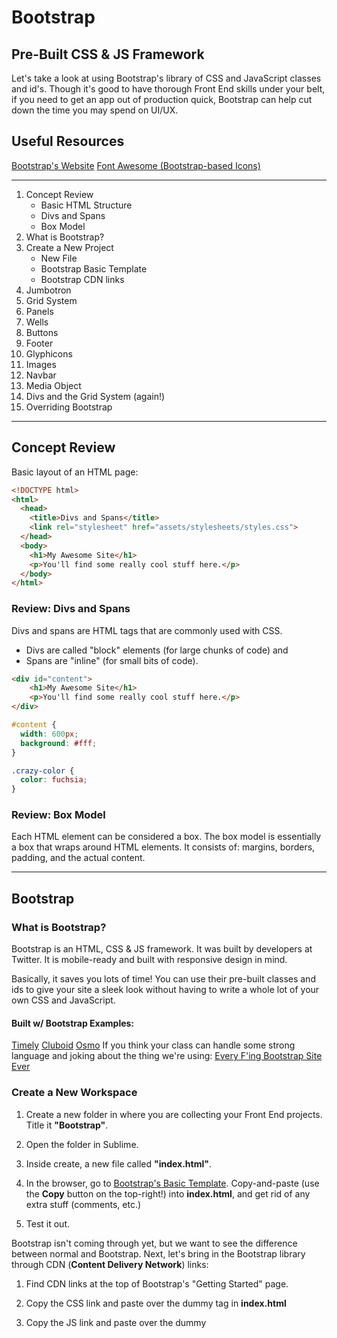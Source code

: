 # Bootstrap
## Pre-Built CSS & JS Framework

Let's take a look at using Bootstrap's library of CSS and JavaScript classes and id's. Though it's good to have thorough Front End skills under your belt, if you need to get an app out of production quick, Bootstrap can help cut down the time you may spend on UI/UX.

## Useful Resources
[Bootstrap's Website](http://getbootstrap.com/)
[Font Awesome (Bootstrap-based Icons)](http://fontawesome.io/)

---

1. Concept Review
	* Basic HTML Structure
	* Divs and Spans
	* Box Model
2. What is Bootstrap?
3. Create a New Project
	* New File
	* Bootstrap Basic Template
	* Bootstrap CDN links
4. Jumbotron
5. Grid System
6. Panels
7. Wells
8. Buttons
9. Footer
10. Glyphicons
11. Images
12. Navbar
13. Media Object
14. Divs and the Grid System (again!)
15. Overriding Bootstrap

---

## Concept Review

Basic layout of an HTML page:

```html
<!DOCTYPE html>
<html>
  <head>
    <title>Divs and Spans</title>
    <link rel="stylesheet" href="assets/stylesheets/styles.css">
  </head>
  <body>
    <h1>My Awesome Site</h1>
    <p>You'll find some really cool stuff here.</p>
  </body>
</html>
```

### Review: Divs and Spans
Divs and spans are HTML tags that are commonly used with CSS. 
* Divs are called "block" elements (for large chunks of code) and
* Spans are "inline" (for small bits of code).

```html
<div id="content">
    <h1>My Awesome Site</h1>
    <p>You'll find some really cool stuff here.</p>
</div>
```

```css
#content {
  width: 600px;
  background: #fff;
}

.crazy-color {
  color: fuchsia;
}
```

### Review: Box Model

Each HTML element can be considered a box. The box model is essentially a box that wraps around HTML elements. It consists of: margins, borders, padding, and the actual content.

---

## Bootstrap

### What is Bootstrap?
Bootstrap is an HTML, CSS & JS framework. It was built by developers at Twitter. It is mobile-ready and built with responsive design in mind.

Basically, it saves you lots of time! You can use their pre-built classes and ids to give your site a sleek look without having to write a whole lot of your own CSS and JavaScript.

#### Built w/ Bootstrap Examples:
[Timely](https://timelyapp.com/)
[Cluboid](www.cluboid.com/)
[Osmo](https://www.playosmo.com/en/)
If you think your class can handle some strong language and joking about the thing we're using:
[Every F'ing Bootstrap Site Ever](http://adventurega.me/bootstrap/)

### Create a New Workspace

1. Create a new folder in where you are collecting your Front End projects. Title it **"Bootstrap"**.

2. Open the folder in Sublime.

3. Inside create, a new file called **"index.html"**.

4. In the browser, go to [Bootstrap's Basic Template](http://getbootstrap.com/getting-started/#template). Copy-and-paste (use the **Copy** button on the top-right!) into **index.html**, and get rid of any extra stuff (comments, etc.)

5. Test it out.

Bootstrap isn't coming through yet, but we want to see the difference between normal and Bootstrap. Next, let's bring in the Bootstrap library through CDN (**Content Delivery Network**) links:

1. Find CDN links at the top of Bootstrap's "Getting Started" page.

2. Copy the CSS link and paste over the dummy <link> tag in **index.html**

3. Copy the JS link and paste over the dummy <script> tag in **index.html**. Be careful not to delete or paste-over the <script> tag bringing in jQuery! Bootstrap is written in jQuery and needs that link!

4. Test again!

5. Use Chrome's "Inspect" tool to see all that's being brought in. Choose the "Sources" tab and look for the cloud icons.


### A Quick Look at Bootstrap Components
Let's add to our **index.html** page a couple of common Bootstrap components, then we will look at them in more detail.

We're going to wrap everything in a <div> with the class of "jumbotron". Inside the <div> we'll keep the <h1>, add a <p>, and add an <a> tag that takes the classes of "btn" and "btn-primary" and "btn-lg".

```html
<div class="jumbotron">
	<h1>Aaron's Awesome Site</h1>
	<p>My name is Aaron Groch.</p>
	<a class="btn btn-primary btn-lg">Click this!</a>
</div>
```

Test out its responsiveness: change the size of the browser from big to small to big again.


### Bootstrap Grid System
These are building blocks of a Bootstrap website. They provide us with responsive page layouts using rows & columns. This lets us not have to worry about floating in CSS! 

With Bootstrap, pages can be laid out in columns. Column size must add up to twelve (12). See the examples in Bootstrap's [documentation](http://getbootstrap.com/css/#grid).

Columns work within a row, and rows work within a container.
So we'll start with a <div> with "container" class, then a <div> with "row" class, than our <div>'s with "col-" classes.

Let's add a full-width column with Lorem Ipsum filler text.

You can either use Sublime's lorem-autofill (type in "lorem" and then press *tab*). Or choose an [Ipsum Generator](http://mashable.com/2013/07/11/lorem-ipsum/#wkre_euxBiqp) of your liking.

```html
<div class="container">
  <div class="row">
    <div class="col-md-12">
      <p>
      	Lorem ipsum dolor sit amet, consectetur adipisicing elit, sed do eiusmod tempor 
        incididunt ut labore et dolore magna aliqua. Ut enim ad minim veniam, quis 
        nostrud exercitation ullamco laboris nisi ut aliquip exea commodo consequat.
      </p>
      <p>
      	Duis aute irure dolor in reprehenderit in voluptate velit esse cillum dolore eu 
        fugiat nulla pariatur. Excepteur sint occaecat cupidatat non proident, sunt in 
        culpa qui officia deserunt mollit anim id est laborum.
      </p>
    </div>
  </div>
</div>
```

#### Grid Challenge
*Give students 5 minutes to complete. Ask to raise hands or Slack you when complete and check their work.*

* Add a new row with 3 columns
* Hint: use class="col-md-4"

Possible Solution:
```html
<div class="row">
  <div class="col-md-4">
    <p>Authentic typewriter you probably haven't heard of them normcores paleo.</p>
  </div>
  <div class="col-md-4">
      <p>Authentic typewriter you probably haven't heard of them normcore Ugh mi</p>
  </div>
  <div class="col-md-4">
    <p>Authentic typewriter you probably haven't heard of them normcore</p>
  </div>
</div>
```


### Bootstrap Containers
The grid system only provide this x- and y- layout system for your page. It does not have any border or background properties (unless you write your own). We'll look now at two Bootstrap containers that do have these properties built-in (and can be used easily within the grid system).

#### Panels
[Bootstrap Panels](http://getbootstrap.com/components/#panels)
Panels are made up of several classes attributed to nested <div> tags. There is the "panel" class, plus color choice in "panel-". Then the "panel-body" <div> would hold your main content. You can also add a "panel-heading" (above "panel-body"), and add a "panel-footer" (below "panel-body").

```html
<div class="panel panel-default">
  <div class="panel-heading">
      My Article Title
  </div> <!-- closing of panel heading -->
  <div class="panel-body">
    Lorem ipsum dolor sit amet, consectetur adipisicing elit, 
    sed do eiusmod tempor incididunt<super>*</super> ut labore 
    et dolore magna aliqua. Ut enim ad minim veniam.
  </div> <!-- closing of panel body -->
  <div class="panel-footer">
    <super>*</super>No, not really.
  </div> <!-- closing of panel footer -->
</div> <!-- closing of panel class -->
```

#### Panel Challenge
*Give students 5-10 minutes to complete. Ask to raise hands or Slack you when complete and check their work.*

* Make a new row with three columns
* Create a panel in each row w/ heading, body & footer
* Make them colorful!
* Let me know when you're finished
* Share with class

Possible Solution:
```html
<div class="row">
	<div class="col-md-4">
		<div class="panel panel-primary">
			<div class="panel-heading panel-primary">Heading 1</div>
			<div class="panel-body">
				<p>Authentic typewriter you probably haven't heard of them normcore, sustainable hoodie Thundercats heirloom squid craft beer Schlitz. Ugh biodiesel Pitchfork mixtape High Life. Put a bird on it selvage bicycle rights paleo.</p>
			</div>
		</div> 
	</div>
	<div class="col-md-4">
		<div class="panel panel-success">
			<div class="panel-heading">Heading 2</div>
			<div class="panel-body">
				<p>Authentic typewriter you probably haven't heard of them normcore, sustainable hoodie Thundercats heirloom squid craft beer Schlitz. Ugh biodiesel Pitchfork mixtape High Life. Put a bird on it selvage bicycle rights paleo.</p>
			</div>
		</div>
	</div>
	<div class="col-md-4">
		<div class="panel panel-warning">
			<div class="panel-heading">Heading 3</div>
			<div class="panel-body">
				<p>Authentic typewriter you probably haven't heard of them normcore, sustainable hoodie Thundercats heirloom squid craft beer Schlitz. Ugh biodiesel Pitchfork mixtape High Life. Put a bird on it selvage bicycle rights paleo.</p>
			</div>
		</div>
	</div>
</div>
```


#### Wells
[Bootstrap Wells](http://getbootstrap.com/components/#wells)
The "well" class is like the panel's minimalist cousin. All you get is a grey box with a grey border surrounding your content. But, it's much more easier to implement.

```html
<div class="well">
  <p>
		Ten years ago a crack commando unit was sent to prison 
		by a military court for a crime they didn’t commit. 
		These men promptly escaped from a maximum security stockade to the Los Angeles underground. Today, still wanted by the government, they survive as soldiers of fortune. 
  </p>
</div>
```
There's also some size variation for wells.

```html
<div class="well well-lg">
  <p>
    Kinda looks the same as just the standard well, really.
  </p>
</div>
<div class="well well-sm">
  <p>
    I'm a little well div, short and stout. Here's my grey
    background, here's my grey border.
  </p>
</div>
```

#### Well Challenge
*Give students 5 minutes to complete. Ask to raise hands or Slack you when complete and check their work.*

* Build a new row, this time with just 2 columns
* Surround content in each column in a <div> with a "well" class

Possible Solution:
```html
<div class="row">
  <div class="col-md-6">
    <div class="well">
      <p>
        Gumbo beet greens corn soko endive gumbo gourd. Parsley shallot courgette tatsoi pea sprouts fava bean collard greens dandelion okra wakame tomato. Dandelion cucumber earthnut pea peanut soko zucchini.
      </p>
    </div>
  </div>
  <div class="col-md-6">
    <div class="well">
      <p>
        Celery quandong swiss chard chicory earthnut pea potato. Salsify taro catsear garlic gram celery bitterleaf wattle seed collard greens nori. Grape wattle seed kombu beetroot horseradish carrot squash brussels sprout chard.
      </p>
    </div>
  </div>
</div>
```


### Buttons
[Bootstrap Buttons](http://getbootstrap.com/css/#buttons)

You can add Bootstrap button ("btn") classes to nearly any HTML tag (though results may vary). Generally, though, we add to <a> or <button> tags.

Add a button to your 3rd column:
```html
<a href="#" class="btn btn-success">Sign Up Now!</a>
```
The "btn" classes will not alone create a button. You must also include the style/color of the button.

The choices are:
*"btn-default" (white)
*"btn-primary" (dark blue)
*"btn-info" (light blue)
*"btn-warning" (orange)
*"btn-danger" (red)
*"btn-success" (green)

You can also change the size of the button with:
*"btn-lg" (large)
*"btn-sm" (small)
*"btn-xs" (really small!)

### Footer Challenge
*Give students 5 minutes to complete. Ask to raise hands or Slack you when complete and check their work.*

*Add a footer
*Use a 3 column layout (again)
*Include copyright, navigation, follow me

Possible Solution:
```html
<footer>
  <div class="container">
    <div class="row">
      <div class="col-md-4">© 2014</div>
      <div class="col-md-4">
        <ul class="nav nav-pills">
          <li><a href="#">Contact Us </a></li>
          <li><a href="#">Get Support</a></li>
          <li><a href="#">Privacy Policy</a></li>
        </ul>
      </div>
      <div class="col-md-4">
        <p class="text-right"><a href="#">Follow Us</a></p>
      </div>
    </div>
  </div>
</footer>
```
Note that copyright symbol could just be copy-n-pasted in, or you can use the proper Number (&#169;) or Entity (&copy;).
W3Schools has a good [list of Symbols for HTML](https://www.w3schools.com/html/html_symbols.asp).


### Glyphicons
[Bootstrap Glyphicons](http://getbootstrap.com/components/#glyphicons)

Glyphicons are just Bootstrap's fancy name for "icons" - those little pictures that often precede or procede text, or maybe replace text altogether, as a representation of what is meant (e.g., having an envelope icon instead of the phrase "Email us").

Glyphicons comes through as classes. Like the Bootstrap buttons, these are dependent on two classes: "glyphicon" and "glyphicon-", where the hyphen is proceded by a certain glyphicon name (see the docs).

You can house these classes in either a <span> tag (traditional choice), or an <i> tag (as some developers have recently taken to doing, as italics was moved to the <em> tag).

Example, within our Footer:
```html
<li>
  <a href="#">
    Contact Us <span class="glyphicon glyphicon-envelope"></span>
  </a>
</li>
```

[Font Awesome](http://fontawesome.io/) is another place to get icons (and with a much greater selection to choose from). You go have to request a CDN link, however - it is no longer available right on their site.


### Images
[Bootstrap Images](http://getbootstrap.com/css/#images)

Bootstrap has some sweet classes for your images.

The "img-responsive" class makes your images change its size relative to the browser size.
```html
<img src="assets/images/llamas.jpg" class="img-responsive" alt="llamas!" />
```

There are also classes that can change the overall shape of your image:
```html
<img src="assets/images/llamas.jpg" alt="llama rounded" class="img-rounded">
<img src="assets/images/llamas.jpg" alt="llama circle!" class="img-circle">
<img src="assets/images/llamas.jpg" alt="llamas w/ nice border" class="img-thumbnail">
```

* "img-rounded" - adds a border-radius
* "img-circle" - image is now circle-shaped!
* "img-thumbnail" - gives a rounded border


### Navbar
[Bootstrap Navbar](http://getbootstrap.com/components/#navbar)

A *navbar* is that container you see at the top of many websites, listing contents of the page or links to other pages. All the social media sites have one. Bootstrap makes them easy!

Taken straight from the docs:
```html
<nav class="navbar navbar-default" role="navigation">
  <div class="container-fluid">
    <!-- Brand and toggle get grouped for better mobile display -->
    <div class="navbar-header">
      <button type="button" class="navbar-toggle collapsed" data-toggle="collapse" data-target="#bs-example-navbar-collapse-1">
        <span class="sr-only">Toggle navigation</span>
        <span class="icon-bar"></span>
        <span class="icon-bar"></span>
        <span class="icon-bar"></span>
      </button>
      <a class="navbar-brand" href="#">Brand</a>
    </div>
    <!-- Collect the nav links, forms, and other content for toggling -->
    <div class="collapse navbar-collapse" id="bs-example-navbar-collapse-1">
      <ul class="nav navbar-nav">
        <li class="active"><a href="#">Link</a></li>
        <li><a href="#">Link</a></li>
        <li class="dropdown">
          <a href="#" class="dropdown-toggle" data-toggle="dropdown">Dropdown <span class="caret"></span></a>
          <ul class="dropdown-menu" role="menu">
            <li><a href="#">Action</a></li>
            <li><a href="#">Another action</a></li>
            <li><a href="#">Something else here</a></li>
            <li class="divider"></li>
            <li><a href="#">Separated link</a></li>
            <li class="divider"></li>
            <li><a href="#">One more separated link</a></li>
          </ul>
        </li>
      </ul>
      <form class="navbar-form navbar-left" role="search">
        <div class="form-group">
          <input type="text" class="form-control" placeholder="Search">
        </div>
        <button type="submit" class="btn btn-default">Submit</button>
      </form>
      <ul class="nav navbar-nav navbar-right">
        <li><a href="#">Link</a></li>
        <li class="dropdown">
          <a href="#" class="dropdown-toggle" data-toggle="dropdown">Dropdown <span class="caret"></span></a>
          <ul class="dropdown-menu" role="menu">
            <li><a href="#">Action</a></li>
            <li><a href="#">Another action</a></li>
            <li><a href="#">Something else here</a></li>
            <li class="divider"></li>
            <li><a href="#">Separated link</a></li>
          </ul>
        </li>
      </ul>
    </div><!-- /.navbar-collapse -->
  </div><!-- /.container-fluid -->
</nav>
```
Navbar components:
*Brand (usually link to home/index page)
*Dropdowns
*Active Class (denotes which page you're currently on)
*Inline Form (we would need RoR or JS to power)
*Placeholder (text within input fields)

You can pick and choose from their main example, you probably won't need every aspect of a Bootstrap navbar. But don't delete the *navbar-header* <div> or remove "navbar-collapse" from its <div>. These power the responsive design of the navbar, which will gradually put items (from the right) into what is called a "hamburger menu", as the browser size decreases. (Try it out!)

If Dropdowns are not working, check to make sure jQuery and Bootstrap JS CDN links are written properly.


### Media Object
[Bootstrap Media Object](http://getbootstrap.com/components/#media)

Media Object classe are for building various types of components (like blog comments, Tweets, etc.) that feature a left- or right-aligned image alongside textual content.

Add a media object into your second column panel:
```html
<div class="media">
  <a class="pull-left" href="#">
    <img class="media-object" src="assets/images/daschund.jpg" alt="Doxie">
  </a>
  <div class="media-body">
    <h4 class="media-heading">Mini Dachshunds are my favorite</h4>
    <p>
        Authentic typewriter you probably haven't heard of them normcore, 
        sustainable hoodie Thundercats heirloom squid craft beer Schlitz. 
        Ugh biodiesel Pitchfork mixtape High Life. Put a bird on it selvage 
        bicycle rights paleo.
    </p>
  </div>
</div>
```


### Responsive Embed
[Bootstrap Responsive Embed](http://getbootstrap.com/components/#responsive-embed)

THese classes allow browsers to determine video or slideshow dimensions based on the width of their containing block by creating an intrinsic ratio that will properly scale on any device.

Find a video on YouTube and add it to the first column panel:
```html
<div class="embed-responsive embed-responsive-16by9">
  <iframe src="http://www.youtube.com/embed/jR4lLJu_-wE" class="embed-responsive-item">
  </iframe>
</div>
```


### Div-ception Challenge
Using Bootstrap to development is a shortcut, but that doesn't mean it can't seem incredibly complicated. You tend to have <div>s within <div>s within <div>s to get the right layout.
We saw an example of this when working with **Panels**.

The challenge is to create a layout similar to the one shown in the notes. [See Image here](http://techtalentsouth.slides.com/techtalentsouth/ftci-bootstrap?token=JpCRR0qg#/0/35)

Possible Solution:
```html
<div class="container">
  <div class="row">
    <div class="col-md-3">
      <h1>Left Sidebar</h1>
      <p>
  			Cut the cheese st. agur blue cheese fromage. Taleggio caerphilly bocconcini caerphilly cheese and wine feta brie feta. Dolcelatte monterey jack melted cheese dolcelatte cream cheese croque monsieur brie cheese triangles. Hard cheese the big cheese squirty cheese everyone loves bavarian bergkase cow caerphilly gouda. Stinking 
        bishop cheese slices bavarian bergkase dolcelatte.
      </p>
    </div>
    <div class="col-md-6">
      <div class="row">
  	<div class="col-md-4">
  	  <h3>Column 1</h3>
  	  <p>
  	    Queso rubber cheese melted cheese. Halloumi cheesy grin smelly cheese fondue brie taleggio dolcelatte red leicester.
          </p>
  	</div>
  	<div class="col-md-4">
  	  <h3>Column 2</h3>
  	    <p>
  	      Mascarpone dolcelatte cheese and biscuits camembert de normandie fondue fromage frais cheese on toast pepper jack. Goat.
            </p>
        </div>
  	<div class="col-md-4">
  	  <h3>Column 3</h3>
  	  <p>
  	    Halloumi melted cheese bocconcini. Manchego danish fontina cream cheese when the cheese comes out everybody's happy melted cheese.
          </p>
  	</div>
      </div>
    </div>
    <div class="col-md-3">
      <h1>Right Sidebar</h1>
      <p>
  			Cottage cheese caerphilly jarlsberg. Monterey jack rubber cheese port-salut cheeseburger cut the cheese manchego mascarpone smelly cheese. Chalk and cheese caerphilly queso cheese and biscuits cheese and biscuits cheddar parmesan everyone loves. Port-salut squirty cheese emmental the big cheese mascarpone red leicester melted cheese taleggio. Hard cheese cheese triangles cheese and wine.
      </p>
    </div>
  </div>
</div>
```


### Additional Bootstrap Features
* [Pagination](http://getbootstrap.com/components/#pagination)
* [Badges](http://getbootstrap.com/components/#badges)
* [Alerts](http://getbootstrap.com/components/#alerts)
* [Progress Bar](http://getbootstrap.com/components/#progress)
* [Carousel](http://getbootstrap.com/javascript/#carousel)


### Overriding Bootstrap Styles
* Add an external style sheet called "styles.css" to the "assets/stylesheets" folder.
* Link this stylesheet to **index.html** - make sure this link is *after* your Bootstrap CDN link (page is read top-to-bottom).
* Use the Inspector tool to determine the class you'd like to override. 
* Write styles that take priority over Bootstrap's styles.

Let's say we want to change the color of <h1>s inside the "jumbotron". Inspecting that element tells us that the color in this Bootstrap style is inherited from a parent element.

To change this style we can define it in our own stylesheet. Inspecting again shows the Bootstrap style crossed out with our own taking priority.

```css
.jumbotron h1 {
  color: orange;
}
```


### Bootstrap Themes
[Bootswatch](http://bootswatch.com/)
[Wrap Bootstrap](https://wrapbootstrap.com/)
[Start Bootstrap](https://startbootstrap.com/)


## Homework
(or in-class activity, if time allows)

* Add Bootstrap to your personal site
* Add a navbar, header and footer
* Flow each page of your content into a 2 or 3 column grid
* Add an external stylesheet and write a few styles
* If there's time: add a theme!

#### Div-ception Challenge II: Div-ing Deeper
* Try to mimic Twitter's layout (the feed page)
* Just fake the content
* Use custom CSS to size the user pic